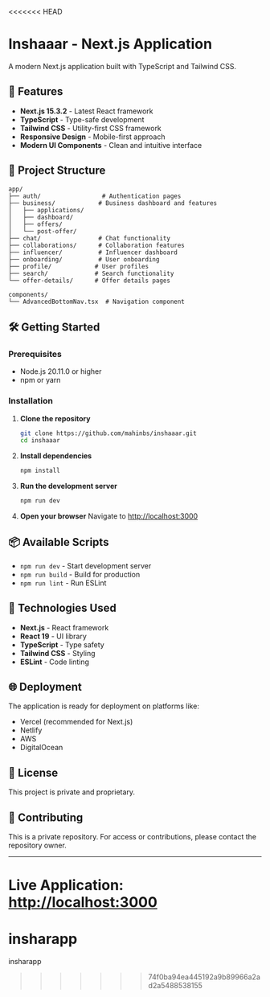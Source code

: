 <<<<<<< HEAD
# Inshaaar - Next.js Application

A modern Next.js application built with TypeScript and Tailwind CSS.

## 🚀 Features

- **Next.js 15.3.2** - Latest React framework
- **TypeScript** - Type-safe development
- **Tailwind CSS** - Utility-first CSS framework
- **Responsive Design** - Mobile-first approach
- **Modern UI Components** - Clean and intuitive interface

## 📁 Project Structure

```
app/
├── auth/                 # Authentication pages
├── business/            # Business dashboard and features
│   ├── applications/
│   ├── dashboard/
│   ├── offers/
│   └── post-offer/
├── chat/                # Chat functionality
├── collaborations/      # Collaboration features
├── influencer/          # Influencer dashboard
├── onboarding/          # User onboarding
├── profile/            # User profiles
├── search/             # Search functionality
└── offer-details/      # Offer details pages

components/
└── AdvancedBottomNav.tsx  # Navigation component
```

## 🛠️ Getting Started

### Prerequisites
- Node.js 20.11.0 or higher
- npm or yarn

### Installation

1. **Clone the repository**
   ```bash
   git clone https://github.com/mahinbs/inshaaar.git
   cd inshaaar
   ```

2. **Install dependencies**
   ```bash
   npm install
   ```

3. **Run the development server**
   ```bash
   npm run dev
   ```

4. **Open your browser**
   Navigate to [http://localhost:3000](http://localhost:3000)

## 📦 Available Scripts

- `npm run dev` - Start development server
- `npm run build` - Build for production
- `npm run lint` - Run ESLint

## 🎨 Technologies Used

- **Next.js** - React framework
- **React 19** - UI library
- **TypeScript** - Type safety
- **Tailwind CSS** - Styling
- **ESLint** - Code linting

## 🌐 Deployment

The application is ready for deployment on platforms like:
- Vercel (recommended for Next.js)
- Netlify
- AWS
- DigitalOcean

## 📝 License

This project is private and proprietary.

## 🤝 Contributing

This is a private repository. For access or contributions, please contact the repository owner.

---

**Live Application**: [http://localhost:3000](http://localhost:3000)
=======
# insharapp
insharapp
>>>>>>> 74f0ba94ea445192a9b89966a2ad2a5488538155
